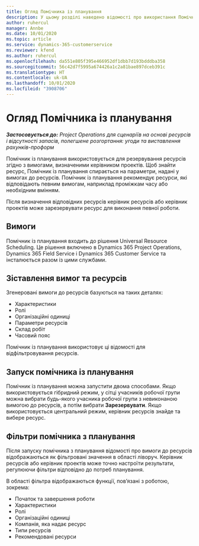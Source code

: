 ```yaml
---
title: Огляд Помічника із планування
description: У цьому розділі наведено відомості про використання Помічника з планування для резервування ресурсів.
author: ruhercul
manager: Annbe
ms.date: 10/01/2020
ms.topic: article
ms.service: dynamics-365-customerservice
ms.reviewer: kfend
ms.author: ruhercul
ms.openlocfilehash: da551e805f395e466952df1dbb7d193bdddba358
ms.sourcegitcommit: 56c42d7f5995a674426a1c2a81bae897dceb391c
ms.translationtype: HT
ms.contentlocale: uk-UA
ms.lasthandoff: 10/01/2020
ms.locfileid: "3908706"
---
```

# <a name="schedule-assistant-overview"></a>Огляд Помічника із планування

_**Застосовується до:** Project Operations для сценаріїв на основі ресурсів і відсутності запасів, полегшене розгортання: угоди та виставлення рахунків-проформ_

Помічник із планування використовується для резервування ресурсів згідно з вимогами, визначеними керівником проектів. Щоб знайти ресурс, Помічник із планування спирається на параметри, надані у вимогах до ресурсів. Помічник із планування рекомендує ресурси, які відповідають певним вимогам, наприклад проміжкам часу або необхідним вмінням.

Після визначення відповідних ресурсів керівник ресурсів або керівник проектів може зарезервувати ресурс для виконання певної роботи.

## <a name="prerequisites"></a>Вимоги

Помічник із планування входить до рішення Universal Resource Scheduling. Це рішення включено в Dynamics 365 Project Operations, Dynamics 365 Field Service і Dynamics 365 Customer Service та інсталюється разом із цими службами.

## <a name="matching-requirements-and-resources"></a>Зіставлення вимог та ресурсів

Згенеровані вимоги до ресурсів базуються на таких деталях:

-   Характеристики
-   Ролі
-   Організаційні одиниці
-   Параметри ресурсів
-   Склад робіт
-   Часовий пояс

Помічник із планування використовує ці відомості для відфільтровування ресурсів.

## <a name="launch-the-schedule-assistant"></a>Запуск помічника із планування

Помічник із планування можна запустити двома способами. Якщо використовується гібридний режим, у сітці учасників робочої групи можна вибрати будь-якого учасника робочої групи з невиконаною вимогою до ресурсів, а потім вибрати **Зарезервувати**. Якщо використовується центральний режим, керівник ресурсів знайде та вибере ресурс.

## <a name="schedule-assistant-filters"></a>Фільтри помічника з планування

Після запуску помічника з планування відомості про вимоги до ресурсів відображаються як фільтровані значення в області ліворуч. Керівник ресурсів або керівник проектів може точно настроїти результати, регулюючи фільтри відповідно до потреб планування.

В області фільтра відображаються функції, пов’язані з роботою, зокрема:

-   Початок та завершення роботи
-   Характеристики
-   Ролі
-   Організаційні одиниці
-   Компанія, яка надає ресурс
-   Типи ресурсів
-   Рекомендовані ресурси
